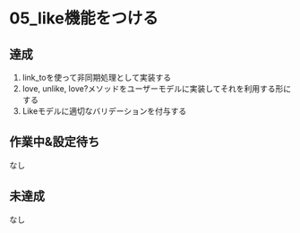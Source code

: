 # 05_like機能をつける

## 達成

1. link_toを使って非同期処理として実装する
2. love, unlike, love?メソッドをユーザーモデルに実装してそれを利用する形にする
3. Likeモデルに適切なバリデーションを付与する


## 作業中&設定待ち
なし

## 未達成
なし

